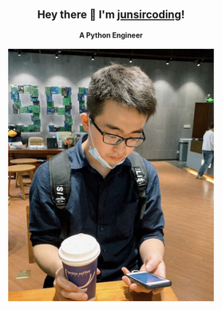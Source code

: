 
<h2 align="center">
  Hey there 👋 I'm <a href="https://github.com/junsircoding">junsircoding</a>!
</h2>

<h4 align='center'>
  A Python Engineer
</h4>

<div align="center">
  <img src="./imgs/me.png"  alt="我的头像" align="center" />
</div>

